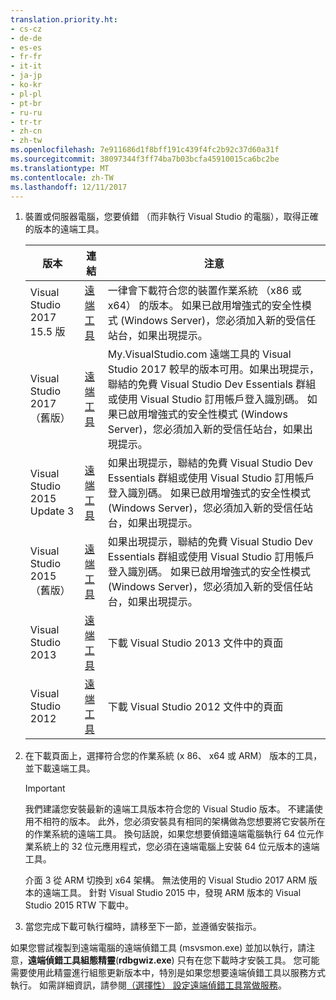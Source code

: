 ```yaml
---
translation.priority.ht:
- cs-cz
- de-de
- es-es
- fr-fr
- it-it
- ja-jp
- ko-kr
- pl-pl
- pt-br
- ru-ru
- tr-tr
- zh-cn
- zh-tw
ms.openlocfilehash: 7e911686d1f8bff191c439f4fc2b92c37d60a31f
ms.sourcegitcommit: 38097344f3ff74ba7b03bcfa45910015ca6bc2be
ms.translationtype: MT
ms.contentlocale: zh-TW
ms.lasthandoff: 12/11/2017
---
```

1.  裝置或伺服器電腦，您要偵錯 （而非執行 Visual Studio 的電腦），取得正確的版本的遠端工具。

    |版本|連結|注意|
    |-|-|-|
    |Visual Studio 2017 15.5 版|[遠端工具](https://www.visualstudio.com/downloads/#remote-tools-for-visual-studio-2017)|一律會下載符合您的裝置作業系統 （x86 或 x64） 的版本。 如果已啟用增強式的安全性模式 (Windows Server)，您必須加入新的受信任站台，如果出現提示。|
    |Visual Studio 2017 （舊版）|[遠端工具](https://my.visualstudio.com/Downloads?q=remote%20tools%20visual%20studio%202017)|My.VisualStudio.com 遠端工具的 Visual Studio 2017 較早的版本可用。如果出現提示，聯結的免費 Visual Studio Dev Essentials 群組或使用 Visual Studio 訂用帳戶登入識別碼。 如果已啟用增強式的安全性模式 (Windows Server)，您必須加入新的受信任站台，如果出現提示。|
    |Visual Studio 2015 Update 3|[遠端工具](https://my.visualstudio.com/Downloads?q=remote%20tools%20visual%20studio%202015)|如果出現提示，聯結的免費 Visual Studio Dev Essentials 群組或使用 Visual Studio 訂用帳戶登入識別碼。 如果已啟用增強式的安全性模式 (Windows Server)，您必須加入新的受信任站台，如果出現提示。|
    |Visual Studio 2015 （舊版）|[遠端工具](https://my.visualstudio.com/Downloads?q=remote%20tools%20visual%20studio%202015)|如果出現提示，聯結的免費 Visual Studio Dev Essentials 群組或使用 Visual Studio 訂用帳戶登入識別碼。 如果已啟用增強式的安全性模式 (Windows Server)，您必須加入新的受信任站台，如果出現提示。|
    |Visual Studio 2013|[遠端工具](https://msdn.microsoft.com/library/bt727f1t(v=vs.120).aspx#BKMK_Installing_the_Remote_Tools)|下載 Visual Studio 2013 文件中的頁面|
    |Visual Studio 2012|[遠端工具](https://msdn.microsoft.com/library/bt727f1t(v=vs.110).aspx#BKMK_Installing_the_Remote_Tools)|下載 Visual Studio 2012 文件中的頁面|
  
2.  在下載頁面上，選擇符合您的作業系統 (x 86、 x64 或 ARM） 版本的工具，並下載遠端工具。
  
    > [!IMPORTANT]
    >  我們建議您安裝最新的遠端工具版本符合您的 Visual Studio 版本。 不建議使用不相符的版本。 此外，您必須安裝具有相同的架構做為您想要將它安裝所在的作業系統的遠端工具。 換句話說，如果您想要偵錯遠端電腦執行 64 位元作業系統上的 32 位元應用程式，您必須在遠端電腦上安裝 64 位元版本的遠端工具。 
    >   
    >  介面 3 從 ARM 切換到 x64 架構。 無法使用的 Visual Studio 2017 ARM 版本的遠端工具。 針對 Visual Studio 2015 中，發現 ARM 版本的 Visual Studio 2015 RTW 下載中。
  
3.  當您完成下載可執行檔時，請移至下一節，並遵循安裝指示。

如果您嘗試複製到遠端電腦的遠端偵錯工具 (msvsmon.exe) 並加以執行，請注意，**遠端偵錯工具組態精靈**(**rdbgwiz.exe**) 只有在您下載時才安裝工具。 您可能需要使用此精靈進行組態更新版本中，特別是如果您想要遠端偵錯工具以服務方式執行。 如需詳細資訊，請參閱[（選擇性） 設定遠端偵錯工具當做服務](../../debugger/remote-debugging.md#bkmk_configureService)。